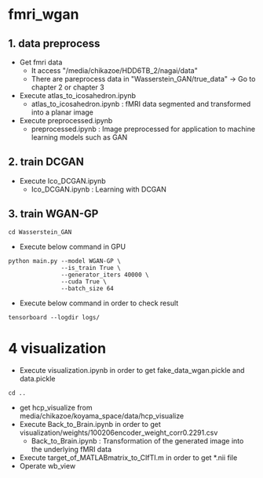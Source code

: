 # fmri_wgan
## 1. data preprocess
- Get fmri data
  - It access "/media/chikazoe/HDD6TB_2/nagai/data"
  - There are pareprocess data in "Wasserstein_GAN/true_data" → Go to chapter 2 or chapter 3
- Execute atlas_to_icosahedron.ipynb
  - atlas_to_icosahedron.ipynb : fMRI data segmented and transformed into a planar image
- Execute preprocessed.ipynb
  - preprocessed.ipynb : Image preprocessed for application to machine learning models such as GAN
## 2. train DCGAN
- Execute Ico_DCGAN.ipynb
  - Ico_DCGAN.ipynb : Learning with DCGAN
## 3. train WGAN-GP
```
cd Wasserstein_GAN
```
- Execute below command in GPU
```
python main.py --model WGAN-GP \
               --is_train True \
               --generator_iters 40000 \
               --cuda True \
               --batch_size 64
```
- Execute below command in order to check result
```
tensorboard --logdir logs/
```
# 4 visualization
- Execute visualization.ipynb in order to get fake_data_wgan.pickle and data.pickle

```
cd ..
```
- get hcp_visualize from media/chikazoe/koyama_space/data/hcp_visualize
- Execute Back_to_Brain.ipynb in order to get visualization/weights/100206encoder_weight_corr0.2291.csv
  - Back_to_Brain.ipynb : Transformation of the generated image into the underlying fMRI data
- Execute target_of_MATLABmatrix_to_CIfTI.m in order to get *.nii file
- Operate wb_view
